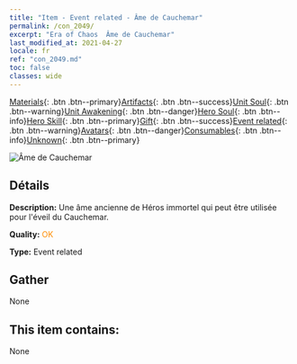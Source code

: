 ```yaml
---
title: "Item - Event related - Âme de Cauchemar"
permalink: /con_2049/
excerpt: "Era of Chaos  Âme de Cauchemar"
last_modified_at: 2021-04-27
locale: fr
ref: "con_2049.md"
toc: false
classes: wide
---
```

 [Materials](/ItemsFR/){: .btn .btn--primary}[Artifacts](/ItemsFR/Artifacts/){: .btn .btn--success}[Unit Soul](/ItemsFR/UnitSoul/){: .btn .btn--warning}[Unit Awakening](/ItemsFR/UnitAwakening/){: .btn .btn--danger}[Hero Soul](/ItemsFR/HeroSoul/){: .btn .btn--info}[Hero Skill](/ItemsFR/HeroSkill/){: .btn .btn--primary}[Gift](/ItemsFR/Gift/){: .btn .btn--success}[Event related](/ItemsFR/Events/){: .btn .btn--warning}[Avatars](/ItemsFR/Avatars/){: .btn .btn--danger}[Consumables](/ItemsFR/Consumables/){: .btn .btn--info}[Unknown](/ItemsFR/Unknown/){: .btn .btn--primary}

 ![Âme de Cauchemar](/images/t/juexing_508.jpg)

## Détails
 **Description:** Une âme ancienne de Héros immortel qui peut être utilisée pour l'éveil du Cauchemar.

 **Quality:** <span style="color: #FF8C00">OK</span>

 **Type:** Event related

## Gather

  None

## This item contains:

  None

